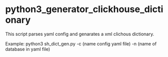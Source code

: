 # python3_generator_clickhouse_dictionary
This script parses yaml config and genarates a xml clichous dictionary.

Example:
python3 sh_dict_gen.py -c (name config yaml file) -n (name of database in yaml file) 
